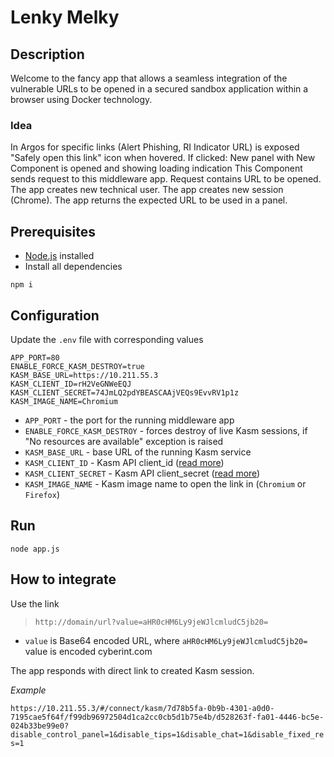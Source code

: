 # Lenky Melky

## Description

Welcome to the fancy app that allows a seamless integration of the vulnerable URLs to be opened in a secured sandbox application within a browser using Docker technology.

### Idea

In Argos for specific links (Alert Phishing, RI Indicator URL) is exposed "Safely open this link" icon when hovered.
If clicked: New panel with New Component is opened and showing loading indication
This Component sends request to this middleware app.
Request contains URL to be opened.
The app creates new technical user.
The app creates new session (Chrome).
The app returns the expected URL to be used in a panel.

## Prerequisites

- [Node.js](https://nodejs.org/]) installed
- Install all dependencies
```shell
npm i
```

## Configuration

Update the `.env` file with corresponding values
```
APP_PORT=80
ENABLE_FORCE_KASM_DESTROY=true
KASM_BASE_URL=https://10.211.55.3
KASM_CLIENT_ID=rH2VeGNWeEQJ
KASM_CLIENT_SECRET=74JmLQ2pdYBEASCAAjVEQs9EvvRV1p1z
KASM_IMAGE_NAME=Chromium
```
- `APP_PORT` - the port for the running middleware app
- `ENABLE_FORCE_KASM_DESTROY` - forces destroy of live Kasm sessions, if "No resources are available" exception is raised
- `KASM_BASE_URL` - base URL of the running Kasm service
- `KASM_CLIENT_ID` - Kasm API client_id ([read more](https://www.kasmweb.com/docs/latest/developers/developer_api.html#api-keys))
- `KASM_CLIENT_SECRET` - Kasm API client_secret ([read more](https://www.kasmweb.com/docs/latest/developers/developer_api.html#api-keys))
- `KASM_IMAGE_NAME` - Kasm image name to open the link in (`Chromium` or `Firefox`)

## Run

```shell
node app.js
```

## How to integrate

Use the link

> `http://domain/url?value=aHR0cHM6Ly9jeWJlcmludC5jb20=`

- `value` is Base64 encoded URL, where `aHR0cHM6Ly9jeWJlcmludC5jb20=` value is encoded cyberint.com

The app responds with direct link to created Kasm session.

*Example*

`https://10.211.55.3/#/connect/kasm/7d78b5fa-0b9b-4301-a0d0-7195cae5f64f/f99db96972504d1ca2cc0cb5d1b75e4b/d528263f-fa01-4446-bc5e-024b33be99e0?disable_control_panel=1&disable_tips=1&disable_chat=1&disable_fixed_res=1`
